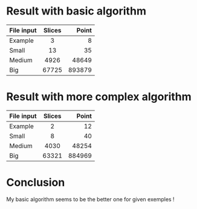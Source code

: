 
# Result with basic algorithm 


| File input    | Slices        | Point |
| ------------- |:-------------:| -----:|
| Example       | 3             |      8|
| Small         | 13            |     35|
| Medium        | 4926          |  48649|
| Big           | 67725         | 893879|



# Result with more complex algorithm

| File input    | Slices        | Point |
| ------------- |:-------------:| -----:|
| Example       | 2             |     12|
| Small         | 8             |     40|
| Medium        | 4030          |  48254|
| Big           | 63321         | 884969|

# Conclusion

My basic algorithm seems to be the better one for given exemples !
